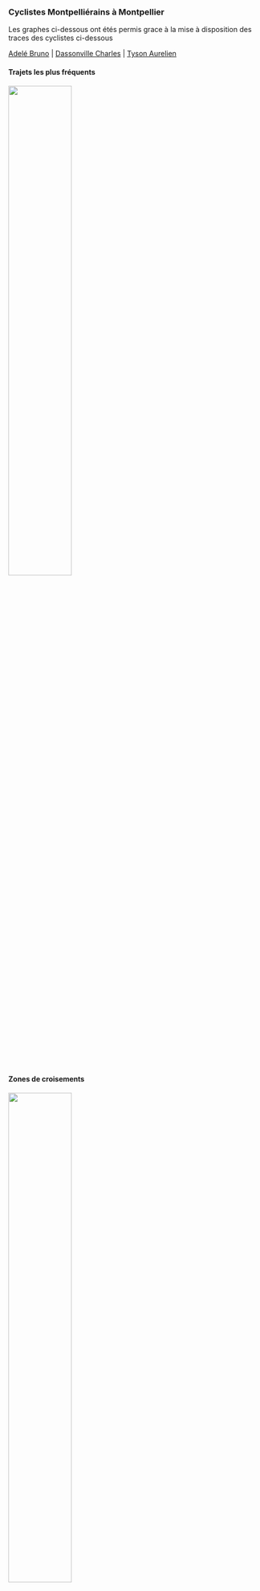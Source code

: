 ### Cyclistes Montpelliérains à Montpellier

Les graphes ci-dessous ont étés permis grace à la mise à disposition des traces des cyclistes ci-dessous

[Adelé Bruno](https://gitlab.com/JeSuisUnDesDeux/jesuisundesdeux/blob/master/datas/traces/bruno.adele/README.md) | [Dassonville Charles](https://gitlab.com/JeSuisUnDesDeux/jesuisundesdeux/blob/master/datas/traces/charles.dassonville/README.md) | [Tyson Aurelien](https://gitlab.com/JeSuisUnDesDeux/jesuisundesdeux/blob/master/datas/traces/aurelien.tyson/README.md)


#### Trajets les plus fréquents

<img src="https://gitlab.com/JeSuisUnDesDeux/jesuisundesdeux/raw/master/datas/traces/heatmap_montpellier.png" width="50%" >

#### Zones de croisements

<img src="https://gitlab.com/JeSuisUnDesDeux/jesuisundesdeux/raw/master/datas/traces/heatmap_montpellier_carrefour.png" width="50%" >


#### Ensembles des trajets

<img src="https://gitlab.com/JeSuisUnDesDeux/jesuisundesdeux/raw/master/datas/traces/heatmap_montpellier_all.png" width="50%" >

### Cyclistes Montpelliérains en France

#### Ensembles des trajets

<img src="https://gitlab.com/JeSuisUnDesDeux/jesuisundesdeux/raw/master/datas/traces/heatmap_france_all.png" width="50%" >

### Generated with strava-local-heatmap
```
# File converted with strava-to-file 
# cd username_strava_folder
# python convert.py -d ~/private/projects/jesuisundesdeux/datas/traces -u $(basename $(pwd))
# ./tool_reduce_gpx_size.sh
# python jesuisundesdeux_summarize.py -d ~/private/projects/jesuisundesdeux/datas/traces/ -u $(basename $(pwd))

MAXNBTITLES=12

# France
BOUNDS=(49.382373 -5.328369 42.867912 11.90918)
#python strava_local_heatmap.py -g ~/private/projects/jesuisundesdeux/datas/traces -f "**/*_reduced_trace.gpx" -m #$MAXNBTITLES -b $BOUNDS -p ~/private/projects/jesuisundesdeux/datas/traces/heatmap_france.png -d #~/private/projects/jesuisundesdeux/datas/traces/heatmap_france.csv

python strava_local_heatmap.py -g ~/private/projects/jesuisundesdeux/datas/traces -f "**/*_reduced_trace.gpx" -m $MAXNBTITLES -b $BOUNDS -p ~/private/projects/jesuisundesdeux/datas/traces/heatmap_france_all.png -d ~/private/projects/jesuisundesdeux/datas/traces/heatmap_france_all. -a false


# Montpellier
BOUNDS=(43.629366 3.835258 43.576101 3.97533)
python strava_local_heatmap.py -g ~/private/projects/jesuisundesdeux/datas/traces -f "**/*_reduced_trace.gpx" -m $MAXNBTITLES -b $BOUNDS -p ~/private/projects/jesuisundesdeux/datas/traces/heatmap_montpellier.png -d ~/private/projects/jesuisundesdeux/datas/traces/heatmap_montpellier.csv

python strava_local_heatmap.py -g ~/private/projects/jesuisundesdeux/datas/traces -f "**/*_junction_trace.gpx" -m $MAXNBTITLES -b $BOUNDS -p ~/private/projects/jesuisundesdeux/datas/traces/heatmap_montpellier_carrefour.png -d ~/private/projects/jesuisundesdeux/datas/traces/heatmap_montpellier_carrefour.csv


python strava_local_heatmap.py -g ~/private/projects/jesuisundesdeux/datas/traces -f "**/*_reduced_trace.gpx" -m $MAXNBTITLES -b $BOUNDS -p ~/private/projects/jesuisundesdeux/datas/traces/heatmap_montpellier_all.png -d ~/private/projects/jesuisundesdeux/datas/traces/heatmap_montpellier_all.csv -a false

TRACEUSERS=(aurelien.tyson bruno.adele charles.dassonville)
for TRACEUSER in $TRACEUSERS; do
    # France
    BOUNDS=(49.382373 -5.328369 42.867912 11.90918)
    python strava_local_heatmap.py -g ~/private/projects/jesuisundesdeux/datas/traces/$TRACEUSER -f "*_reduced_trace.gpx" -m $MAXNBTITLES -b $BOUNDS -p ~/private/projects/jesuisundesdeux/datas/traces/$TRACEUSER/heatmap_${TRACEUSER}_france.png -d ~/private/projects/jesuisundesdeux/datas/traces/$TRACEUSER/heatmap_${TRACEUSER}_france.csv

    python strava_local_heatmap.py -g ~/private/projects/jesuisundesdeux/datas/traces/$TRACEUSER -f "*_reduced_trace.gpx" -m $MAXNBTITLES -b $BOUNDS -p ~/private/projects/jesuisundesdeux/datas/traces/$TRACEUSER/heatmap_${TRACEUSER}_france_all.png -d ~/private/projects/jesuisundesdeux/datas/traces/$TRACEUSER/heatmap_${TRACEUSER}_france_all.csv -a false

    # Montpellier
    BOUNDS=(43.629366 3.835258 43.576101 3.97533)
    python strava_local_heatmap.py -g ~/private/projects/jesuisundesdeux/datas/traces/$TRACEUSER -f "*_reduced_trace.gpx" -m $MAXNBTITLES -b $BOUNDS -p ~/private/projects/jesuisundesdeux/datas/traces/$TRACEUSER/heatmap_${TRACEUSER}_montpellier.png -d ~/private/projects/jesuisundesdeux/datas/traces/$TRACEUSER/heatmap_${TRACEUSER}_montpellier.csv

    python strava_local_heatmap.py -g ~/private/projects/jesuisundesdeux/datas/traces/$TRACEUSER -f "*_junction_trace.gpx" -m $MAXNBTITLES -b $BOUNDS -p ~/private/projects/jesuisundesdeux/datas/traces/$TRACEUSER/heatmap_${TRACEUSER}_montpellier_carrefour.png -d ~/private/projects/jesuisundesdeux/datas/traces/$TRACEUSER/heatmap_${TRACEUSER}_montpellier_carrefour.csv


    python strava_local_heatmap.py -g ~/private/projects/jesuisundesdeux/datas/traces/$TRACEUSER -f "*_reduced_trace.gpx" -m $MAXNBTITLES -b $BOUNDS -p ~/private/projects/jesuisundesdeux/datas/traces/$TRACEUSER/heatmap_${TRACEUSER}_montpellier_all.png -d ~/private/projects/jesuisundesdeux/datas/traces/$TRACEUSER/heatmap_${TRACEUSER}_montpellier_all.csv -a false
done
```